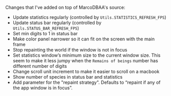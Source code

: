 Changes that I've added on top of MarcoDBAA's source:
- Update statistics regularly (controlled by `Utils.STATISTICS_REFRESH_FPS`)
- Update status bar regularly (controlled by `Utils.STATUS_BAR_REFRESH_FPS`)
- Set min digits to 1 in status bar
- Make color panel narrower so it can fit on the screen with the main frame
- Stop repainting the world if the window is not in focus
- Set statistics window’s minimum size to the current window size. This seem to make it less jumpy when the `Remains of beings` number has different number of digits
- Change scroll unit increment to make it easier to scroll on a macbook
- Show number of species in status bar and statistics
- Add parameter for the "repaint strategy". Defaults to “repaint if any of the app window is in focus”.
